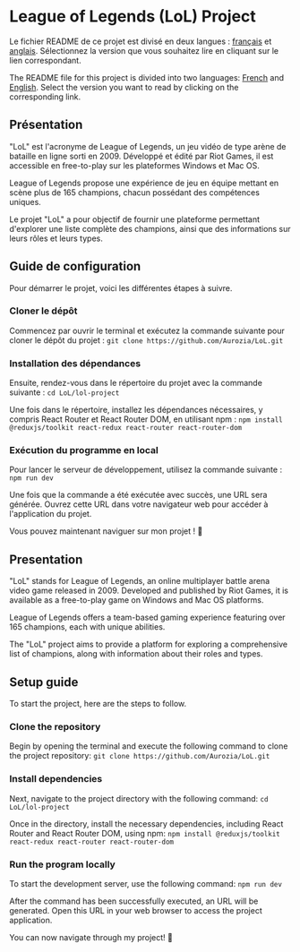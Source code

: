 # League of Legends (LoL) Project

Le fichier README de ce projet est divisé en deux langues : [français](#présentation)
 et [anglais](#presentation). Sélectionnez la version que vous souhaitez lire en cliquant sur le lien correspondant.

The README file for this project is divided into two languages: [French](#présentation) and [English](#presentation). Select the version you want to read by clicking on the corresponding link.

## Présentation

"LoL" est l'acronyme de League of Legends, un jeu vidéo de type arène de bataille en ligne sorti en 2009. Développé et édité par Riot Games, il est accessible en free-to-play sur les plateformes Windows et Mac OS.

League of Legends propose une expérience de jeu en équipe mettant en scène plus de 165 champions, chacun possédant des compétences uniques.

Le projet "LoL" a pour objectif de fournir une plateforme permettant d'explorer une liste complète des champions, ainsi que des informations sur leurs rôles et leurs types.

## Guide de configuration

Pour démarrer le projet, voici les différentes étapes à suivre.

### Cloner le dépôt

Commencez par ouvrir le terminal et exécutez la commande suivante pour cloner le dépôt du projet : `git clone https://github.com/Aurozia/LoL.git`

### Installation des dépendances

Ensuite, rendez-vous dans le répertoire du projet avec la commande suivante : `cd LoL/lol-project`

Une fois dans le répertoire, installez les dépendances nécessaires, y compris React Router et React Router DOM, en utilisant npm : `npm install @reduxjs/toolkit react-redux react-router react-router-dom`

### Exécution du programme en local

Pour lancer le serveur de développement, utilisez la commande suivante : `npm run dev`

Une fois que la commande a été exécutée avec succès, une URL sera générée. Ouvrez cette URL dans votre navigateur web pour accéder à l'application du projet.

Vous pouvez maintenant naviguer sur mon projet ! 🎉

## Presentation

"LoL" stands for League of Legends, an online multiplayer battle arena video game released in 2009. Developed and published by Riot Games, it is available as a free-to-play game on Windows and Mac OS platforms.

League of Legends offers a team-based gaming experience featuring over 165 champions, each with unique abilities.

The "LoL" project aims to provide a platform for exploring a comprehensive list of champions, along with information about their roles and types.

## Setup guide

To start the project, here are the steps to follow.

### Clone the repository

Begin by opening the terminal and execute the following command to clone the project repository: `git clone https://github.com/Aurozia/LoL.git`

### Install dependencies

Next, navigate to the project directory with the following command: `cd LoL/lol-project`

Once in the directory, install the necessary dependencies, including React Router and React Router DOM, using npm:  `npm install @reduxjs/toolkit react-redux react-router react-router-dom`

### Run the program locally

To start the development server, use the following command: `npm run dev`

After the command has been successfully executed, an URL will be generated. Open this URL in your web browser to access the project application.

You can now navigate through my project! 🎉
